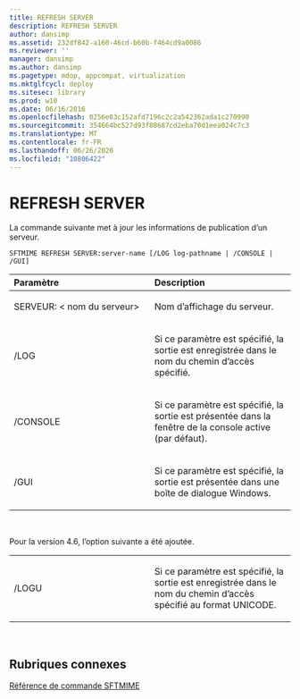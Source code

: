 ```yaml
---
title: REFRESH SERVER
description: REFRESH SERVER
author: dansimp
ms.assetid: 232df842-a160-46cd-b60b-f464cd9a0086
ms.reviewer: ''
manager: dansimp
ms.author: dansimp
ms.pagetype: mdop, appcompat, virtualization
ms.mktglfcycl: deploy
ms.sitesec: library
ms.prod: w10
ms.date: 06/16/2016
ms.openlocfilehash: 0256e03c152afd7196c2c2a542362ada1c270990
ms.sourcegitcommit: 354664bc527d93f80687cd2eba70d1eea024c7c3
ms.translationtype: MT
ms.contentlocale: fr-FR
ms.lasthandoff: 06/26/2020
ms.locfileid: "10806422"
---
```

# REFRESH SERVER


La commande suivante met à jour les informations de publication d’un serveur.

`SFTMIME REFRESH SERVER:server-name [/LOG log-pathname | /CONSOLE | /GUI]`

<table>
<colgroup>
<col width="50%" />
<col width="50%" />
</colgroup>
<thead>
<tr class="header">
<th align="left">Paramètre</th>
<th align="left">Description</th>
</tr>
</thead>
<tbody>
<tr class="odd">
<td align="left"><p>SERVEUR: &lt; nom du serveur&gt;</p></td>
<td align="left"><p>Nom d’affichage du serveur.</p></td>
</tr>
<tr class="even">
<td align="left"><p>/LOG</p></td>
<td align="left"><p>Si ce paramètre est spécifié, la sortie est enregistrée dans le nom du chemin d’accès spécifié.</p></td>
</tr>
<tr class="odd">
<td align="left"><p>/CONSOLE</p></td>
<td align="left"><p>Si ce paramètre est spécifié, la sortie est présentée dans la fenêtre de la console active (par défaut).</p></td>
</tr>
<tr class="even">
<td align="left"><p>/GUI</p></td>
<td align="left"><p>Si ce paramètre est spécifié, la sortie est présentée dans une boîte de dialogue Windows.</p></td>
</tr>
</tbody>
</table>

 

Pour la version 4.6, l’option suivante a été ajoutée.

<table>
<colgroup>
<col width="50%" />
<col width="50%" />
</colgroup>
<tbody>
<tr class="odd">
<td align="left"><p>/LOGU</p></td>
<td align="left"><p>Si ce paramètre est spécifié, la sortie est enregistrée dans le nom du chemin d’accès spécifié au format UNICODE.</p></td>
</tr>
</tbody>
</table>

 

## Rubriques connexes


[Référence de commande SFTMIME](sftmime--command-reference.md)

 

 





